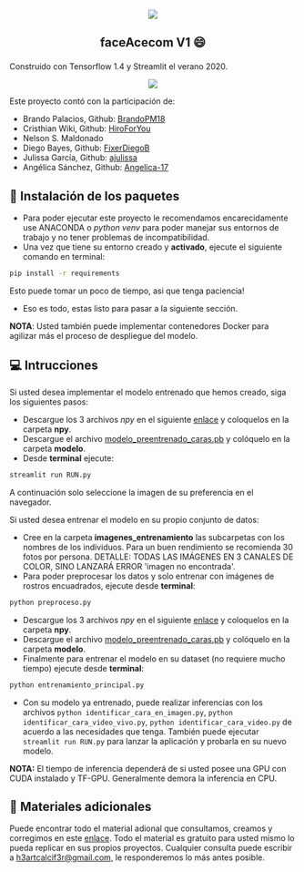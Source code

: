 <p align="center">
    <br>
    <a href="https://www.facebook.com/acecom.uni">
    <img src="https://i.imgur.com/SPrRIfs.png"/>
    </a>
    <br>
</p>

<h2 align="center">
<p>faceAcecom V1 😄</p>
</h2>
Construido con Tensorflow 1.4 y Streamlit el verano 2020. 


<p align="center">
  <img src="steps.gif" />
</p>

Este proyecto contó con la participación de:
* Brando Palacios, Github: [BrandoPM18](https://github.com/BrandPM18)
* Cristhian Wiki, Github: [HiroForYou](https://github.com/HiroForYou)
* Nelson S. Maldonado
* Diego Bayes, Github: [FixerDiegoB](https://github.com/FixerDiegoB)
* Julissa García, Github: [ajulissa](https://github.com/ajulissa)
* Angélica Sánchez, Github: [Angelica-17](https://github.com/Angelica-17)

## 📑 Instalación de los paquetes
* Para poder ejecutar este proyecto le recomendamos encarecidamente use ANACONDA o *python venv* para poder manejar sus entornos de trabajo y no tener problemas de incompatibilidad.
* Una vez que tiene su entorno creado y **activado**, ejecute el siguiente comando en terminal:
```bash
pip install -r requirements
```
Esto puede tomar un poco de tiempo, asi que tenga paciencia!
* Eso es todo, estas listo para pasar a la siguiente sección.

**NOTA**: Usted también puede implementar contenedores Docker para agilizar más el proceso de despliegue del modelo.

## 💻 Intrucciones
Si usted desea implementar el modelo entrenado que hemos creado, siga los siguientes pasos:
* Descargue los 3 archivos *npy* en el siguiente [enlace](https://drive.google.com/drive/folders/1JHcal6ohbjRaebm0ZMIdwIiV6FDzX3kb?usp=sharing) y coloquelos en la carpeta **npy**.
* Descargue el archivo [modelo_preentrenado_caras.pb](https://drive.google.com/file/d/1WBgqnlunACpfIOzsG3xStzqIGY1t_lAP/view?usp=sharing) y colóquelo en la carpeta **modelo**.
* Desde **terminal** ejecute:
```bash
streamlit run RUN.py
```
A continuación solo seleccione la imagen de su preferencia en el navegador.

Si usted desea entrenar el modelo en su propio conjunto de datos:
* Cree en la carpeta **imagenes_entrenamiento** las subcarpetas con los nombres de los individuos. Para un buen rendimiento se recomienda 30 fotos por persona. DETALLE: TODAS LAS IMÁGENES EN 3 CANALES DE COLOR, SINO LANZARÁ ERROR 'imagen no encontrada'.
* Para poder preprocesar los datos y solo entrenar con imágenes de rostros encuadrados, ejecute desde **terminal**: 
```bash
python preproceso.py
```
* Descargue los 3 archivos *npy* en el siguiente [enlace](https://drive.google.com/drive/folders/1JHcal6ohbjRaebm0ZMIdwIiV6FDzX3kb?usp=sharing) y coloquelos en la carpeta **npy**.
* Descargue el archivo [modelo_preentrenado_caras.pb](https://drive.google.com/file/d/1WBgqnlunACpfIOzsG3xStzqIGY1t_lAP/view?usp=sharing) y colóquelo en la carpeta **modelo**.
* Finalmente para entrenar el modelo en su dataset (no requiere mucho tiempo) ejecute desde **terminal**:
```bash
python entrenamiento_principal.py
```
* Con su modelo ya entrenado, puede realizar inferencias con los archivos `python identificar_cara_en_imagen.py`, `python identificar_cara_video_vivo.py`, `python identificar_cara_video.py` de acuerdo a las necesidades que tenga. También puede ejecutar `streamlit run RUN.py` para lanzar la aplicación y probarla en su nuevo modelo.

**NOTA:** El tiempo de inferencia dependerá de si usted posee una GPU con CUDA instalado y TF-GPU. Generalmente demora la inferencia en CPU.

## 📘 Materiales adicionales
Puede encontrar todo el material adional que consultamos, creamos y corregimos en este [enlace](https://drive.google.com/drive/folders/1Ib4MYnbTmBygGVlv0b-ShhwqlJKIc3VG?usp=sharing). Todo el material es gratuito para usted mismo lo pueda replicar en sus propios proyectos.
Cualquier consulta puede escribir a h3artcalcif3r@gmail.com, le responderemos lo más antes posible. 